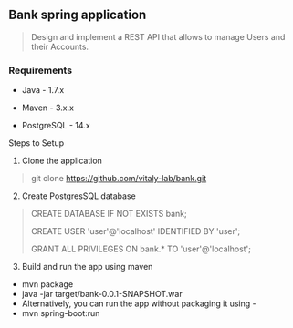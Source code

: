 ## Bank spring application

>Design and implement a REST API that allows to manage Users and their Accounts.

### Requirements

* Java - 1.7.x

* Maven - 3.x.x

* PostgreSQL - 14.x

Steps to Setup

1. Clone the application
>git clone https://github.com/vitaly-lab/bank.git

2. Create PostgresSQL database

>CREATE DATABASE IF NOT EXISTS bank;
>
>CREATE USER 'user'@'localhost' IDENTIFIED BY 'user';
>
>GRANT ALL PRIVILEGES ON bank.* TO 'user'@'localhost';

3. Build and run the app using maven

  *   mvn package
  *   java -jar target/bank-0.0.1-SNAPSHOT.war
  *   Alternatively, you can run the app without packaging it using -
  *   mvn spring-boot:run




